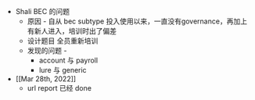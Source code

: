 - Shali BEC 的问题
	- 原因 - 自从 bec subtype 投入使用以来，一直没有governance，再加上有新人进入，培训时出了偏差
	- 设计题目 全员重新培训
	- 发现的问题 -
		- account 与 payroll
		- lure 与 generic
- [[Mar 28th, 2022]]
	- url report 已经 done